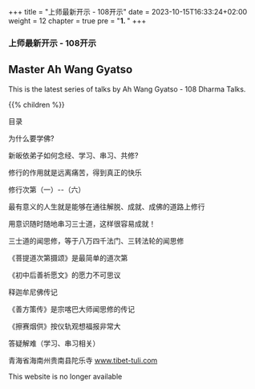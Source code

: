 +++
title = "上师最新开示 - 108开示"
date = 2023-10-15T16:33:24+02:00
weight = 12
chapter = true
pre = "<b>1. </b>"
+++

### 上师最新开示 - 108开示

## Master Ah Wang Gyatso

This is the latest series of talks by Ah Wang Gyatso - 108 Dharma Talks.

{{% children  %}}


目录

为什么要学佛?

新皈依弟子如何念经、学习、串习、共修?

修行的作用就是远离痛苦，得到真正的快乐

修行次第（一）--（六）

最有意义的人生就是能够在通往解脱、成就、成佛的道路上修行

用意识随时随地串习三士道，这样很容易成就！

三士道的闻思修，等于八万四千法门、三转法轮的闻思修

《菩提道次第摄颂》是最简单的道次第

《初中后善祈愿文》的愿力不可思议

释迦牟尼佛传记

《善方策传》是宗喀巴大师闻思修的传记

《擦赛烟供》按仪轨观想福报非常大

答疑解难（学习、串习相关）






青海省海南州贵南县陀乐寺 
www.tibet-tuli.com 

This website is no longer available
